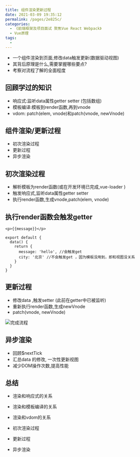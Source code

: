 ```yaml
---
title: 组件渲染更新过程
date: 2021-03-09 19:35:12
permalink: /pages/2e825c/
categories:
  - 《前端框架及项目面试 聚焦Vue React Webpack》
  - Vue原理
tags:
  - 
---
```


* 一个组件渲染到页面,修改data触发更新(数据驱动视图)
* 其背后原理是什么,需要掌握哪些要点?
* 考察对流程了解的全面程度

## 回顾学过的知识

* 响应式:监听data属性getter setter (包括数组)
* 模板编译:模板到render函数,再到vnode
* vdom: patch(elem, vnode)和patch(vnode, newVnode)

## 组件渲染/更新过程

* 初次渲染过程
* 更新过程
* 异步渲染

## 初次渲染过程

* 解析模板为render函数(或在开发环境已完成,vue-loader )
* 触发响应式,监听data属性getter setter
* 执行render函数,生成vnode,patch(elem, vnode)

## 执行render函数会触发getter

``` vue
<p>{{message}}</p> 

export default {
  data() {
    return {
      message: 'hello', //会触发get
      city: '北京' //不会触发get ，因为模板没用到，即和视图没关系
    }
  }
}
```

## 更新过程

* 修改data ,触发setter (此前在getter中已被监听)
* 重新执行render函数,生成newVnode
* patch(vnode, newVnode)

![完成流程](/img/渲染流程图.png)

## 异步渲染

* 回顾$nextTick
* 汇总data 的修改, 一次性更新视图
* 减少DOM操作次数,提高性能

## 总结

* 渲染和响应式的关系
* 渲染和模板编译的关系
* 渲染和vdom的关系

* 初次渲染过程
* 更新过程
* 异步渲染
